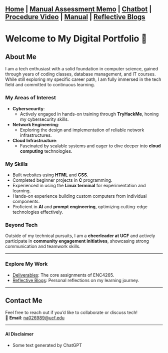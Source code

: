 [Home](index.md) | [Manual Assessment Memo](manual_assessment_memo.md) | [Chatbot](chatbot.md) | [Procedure Video](procedure_video.md) | [Manual](manual.md) | [Reflective Blogs](reflective_blogs.md) 
---

# Welcome to My Digital Portfolio 🎉

## About Me  
I am a tech enthusiast with a solid foundation in computer science, gained through years of coding classes, database management, and IT courses. While still exploring my specific career path, I am fully immersed in the tech field and committed to continuous learning.  

### **My Areas of Interest**  
- **Cybersecurity**:  
  - Actively engaged in hands-on training through **TryHackMe**, honing my cybersecurity skills.  
- **Network Engineering**:  
  - Exploring the design and implementation of reliable network infrastructures.  
- **Cloud Infrastructure**:  
  - Fascinated by scalable systems and eager to dive deeper into **cloud computing** technologies.  

### **My Skills**  
- Built websites using **HTML** and **CSS**.  
- Completed beginner projects in **C** programming.  
- Experienced in using the **Linux terminal** for experimentation and learning.  
- Hands-on experience building custom computers from individual components.  
- Proficient in **AI** and **prompt engineering**, optimizing cutting-edge technologies effectively.  

### **Beyond Tech**  
Outside of my technical pursuits, I am a **cheerleader at UCF** and actively participate in **community engagement initiatives**, showcasing strong communication and teamwork skills.

---

### **Explore My Work**
- [Deliverables](deliverables.md): The core assignments of ENC4265.
- [Reflective Blogs](reflective_blogs.md): Personal reflections on my learning journey.

---

## Contact Me  
Feel free to reach out if you’d like to collaborate or discuss tech!  
📧 **Email**: [na026989@ucf.edu](mailto:na026989@ucf.edu)  

---




#### **AI Disclaimer** 
- Some text generated by ChatGPT
